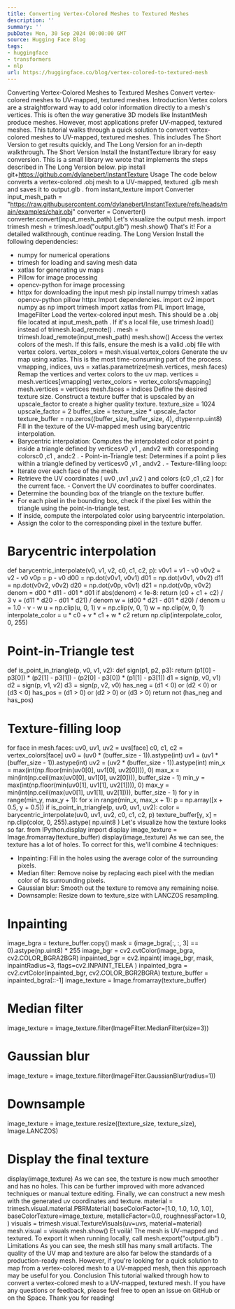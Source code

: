 ```yaml
---
title: Converting Vertex-Colored Meshes to Textured Meshes
description: ''
summary: ''
pubDate: Mon, 30 Sep 2024 00:00:00 GMT
source: Hugging Face Blog
tags:
- huggingface
- transformers
- nlp
url: https://huggingface.co/blog/vertex-colored-to-textured-mesh
---
```


Converting Vertex-Colored Meshes to Textured Meshes
Convert vertex-colored meshes to UV-mapped, textured meshes.
Introduction
Vertex colors are a straightforward way to add color information directly to a mesh's vertices. This is often the way generative 3D models like InstantMesh produce meshes. However, most applications prefer UV-mapped, textured meshes.
This tutorial walks through a quick solution to convert vertex-colored meshes to UV-mapped, textured meshes. This includes The Short Version to get results quickly, and The Long Version for an in-depth walkthrough.
The Short Version
Install the InstantTexture library for easy conversion. This is a small library we wrote that implements the steps described in The Long Version below.
pip install git+https://github.com/dylanebert/InstantTexture
Usage
The code below converts a vertex-colored .obj
mesh to a UV-mapped, textured .glb
mesh and saves it to output.glb
.
from instant_texture import Converter
input_mesh_path = "https://raw.githubusercontent.com/dylanebert/InstantTexture/refs/heads/main/examples/chair.obj"
converter = Converter()
converter.convert(input_mesh_path)
Let's visualize the output mesh.
import trimesh
mesh = trimesh.load("output.glb")
mesh.show()
That's it!
For a detailed walkthrough, continue reading.
The Long Version
Install the following dependencies:
- numpy for numerical operations
- trimesh for loading and saving mesh data
- xatlas for generating uv maps
- Pillow for image processing
- opencv-python for image processing
- httpx for downloading the input mesh
pip install numpy trimesh xatlas opencv-python pillow httpx
Import dependencies.
import cv2
import numpy as np
import trimesh
import xatlas
from PIL import Image, ImageFilter
Load the vertex-colored input mesh. This should be a .obj
file located at input_mesh_path
.
If it's a local file, use trimesh.load()
instead of trimesh.load_remote()
.
mesh = trimesh.load_remote(input_mesh_path)
mesh.show()
Access the vertex colors of the mesh.
If this fails, ensure the mesh is a valid .obj
file with vertex colors.
vertex_colors = mesh.visual.vertex_colors
Generate the uv map using xatlas.
This is the most time-consuming part of the process.
vmapping, indices, uvs = xatlas.parametrize(mesh.vertices, mesh.faces)
Remap the vertices and vertex colors to the uv map.
vertices = mesh.vertices[vmapping]
vertex_colors = vertex_colors[vmapping]
mesh.vertices = vertices
mesh.faces = indices
Define the desired texture size.
Construct a texture buffer that is upscaled by an upscale_factor
to create a higher quality texture.
texture_size = 1024
upscale_factor = 2
buffer_size = texture_size * upscale_factor
texture_buffer = np.zeros((buffer_size, buffer_size, 4), dtype=np.uint8)
Fill in the texture of the UV-mapped mesh using barycentric interpolation.
- Barycentric interpolation: Computes the interpolated color at point
p
inside a triangle defined by verticesv0
,v1
, andv2
with corresponding colorsc0
,c1
, andc2
. - Point-in-Triangle test: Determines if a point
p
lies within a triangle defined by verticesv0
,v1
, andv2
. - Texture-filling loop:
- Iterate over each face of the mesh.
- Retrieve the UV coordinates (
uv0
,uv1
,uv2
) and colors (c0
,c1
,c2
) for the current face. - Convert the UV coordinates to buffer coordinates.
- Determine the bounding box of the triangle on the texture buffer.
- For each pixel in the bounding box, check if the pixel lies within the triangle using the point-in-triangle test.
- If inside, compute the interpolated color using barycentric interpolation.
- Assign the color to the corresponding pixel in the texture buffer.
# Barycentric interpolation
def barycentric_interpolate(v0, v1, v2, c0, c1, c2, p):
v0v1 = v1 - v0
v0v2 = v2 - v0
v0p = p - v0
d00 = np.dot(v0v1, v0v1)
d01 = np.dot(v0v1, v0v2)
d11 = np.dot(v0v2, v0v2)
d20 = np.dot(v0p, v0v1)
d21 = np.dot(v0p, v0v2)
denom = d00 * d11 - d01 * d01
if abs(denom) < 1e-8:
return (c0 + c1 + c2) / 3
v = (d11 * d20 - d01 * d21) / denom
w = (d00 * d21 - d01 * d20) / denom
u = 1.0 - v - w
u = np.clip(u, 0, 1)
v = np.clip(v, 0, 1)
w = np.clip(w, 0, 1)
interpolate_color = u * c0 + v * c1 + w * c2
return np.clip(interpolate_color, 0, 255)
# Point-in-Triangle test
def is_point_in_triangle(p, v0, v1, v2):
def sign(p1, p2, p3):
return (p1[0] - p3[0]) * (p2[1] - p3[1]) - (p2[0] - p3[0]) * (p1[1] - p3[1])
d1 = sign(p, v0, v1)
d2 = sign(p, v1, v2)
d3 = sign(p, v2, v0)
has_neg = (d1 < 0) or (d2 < 0) or (d3 < 0)
has_pos = (d1 > 0) or (d2 > 0) or (d3 > 0)
return not (has_neg and has_pos)
# Texture-filling loop
for face in mesh.faces:
uv0, uv1, uv2 = uvs[face]
c0, c1, c2 = vertex_colors[face]
uv0 = (uv0 * (buffer_size - 1)).astype(int)
uv1 = (uv1 * (buffer_size - 1)).astype(int)
uv2 = (uv2 * (buffer_size - 1)).astype(int)
min_x = max(int(np.floor(min(uv0[0], uv1[0], uv2[0]))), 0)
max_x = min(int(np.ceil(max(uv0[0], uv1[0], uv2[0]))), buffer_size - 1)
min_y = max(int(np.floor(min(uv0[1], uv1[1], uv2[1]))), 0)
max_y = min(int(np.ceil(max(uv0[1], uv1[1], uv2[1]))), buffer_size - 1)
for y in range(min_y, max_y + 1):
for x in range(min_x, max_x + 1):
p = np.array([x + 0.5, y + 0.5])
if is_point_in_triangle(p, uv0, uv1, uv2):
color = barycentric_interpolate(uv0, uv1, uv2, c0, c1, c2, p)
texture_buffer[y, x] = np.clip(color, 0, 255).astype(
np.uint8
)
Let's visualize how the texture looks so far.
from IPython.display import display
image_texture = Image.fromarray(texture_buffer)
display(image_texture)
As we can see, the texture has a lot of holes.
To correct for this, we'll combine 4 techniques:
- Inpainting: Fill in the holes using the average color of the surrounding pixels.
- Median filter: Remove noise by replacing each pixel with the median color of its surrounding pixels.
- Gaussian blur: Smooth out the texture to remove any remaining noise.
- Downsample: Resize down to
texture_size
with LANCZOS resampling.
# Inpainting
image_bgra = texture_buffer.copy()
mask = (image_bgra[:, :, 3] == 0).astype(np.uint8) * 255
image_bgr = cv2.cvtColor(image_bgra, cv2.COLOR_BGRA2BGR)
inpainted_bgr = cv2.inpaint(
image_bgr, mask, inpaintRadius=3, flags=cv2.INPAINT_TELEA
)
inpainted_bgra = cv2.cvtColor(inpainted_bgr, cv2.COLOR_BGR2BGRA)
texture_buffer = inpainted_bgra[::-1]
image_texture = Image.fromarray(texture_buffer)
# Median filter
image_texture = image_texture.filter(ImageFilter.MedianFilter(size=3))
# Gaussian blur
image_texture = image_texture.filter(ImageFilter.GaussianBlur(radius=1))
# Downsample
image_texture = image_texture.resize((texture_size, texture_size), Image.LANCZOS)
# Display the final texture
display(image_texture)
As we can see, the texture is now much smoother and has no holes.
This can be further improved with more advanced techniques or manual texture editing.
Finally, we can construct a new mesh with the generated uv coordinates and texture.
material = trimesh.visual.material.PBRMaterial(
baseColorFactor=[1.0, 1.0, 1.0, 1.0],
baseColorTexture=image_texture,
metallicFactor=0.0,
roughnessFactor=1.0,
)
visuals = trimesh.visual.TextureVisuals(uv=uvs, material=material)
mesh.visual = visuals
mesh.show()
Et voilà! The mesh is UV-mapped and textured.
To export it when running locally, call mesh.export("output.glb")
.
Limitations
As you can see, the mesh still has many small artifacts.
The quality of the UV map and texture are also far below the standards of a production-ready mesh.
However, if you're looking for a quick solution to map from a vertex-colored mesh to a UV-mapped mesh, then this approach may be useful for you.
Conclusion
This tutorial walked through how to convert a vertex-colored mesh to a UV-mapped, textured mesh.
If you have any questions or feedback, please feel free to open an issue on GitHub or on the Space.
Thank you for reading!